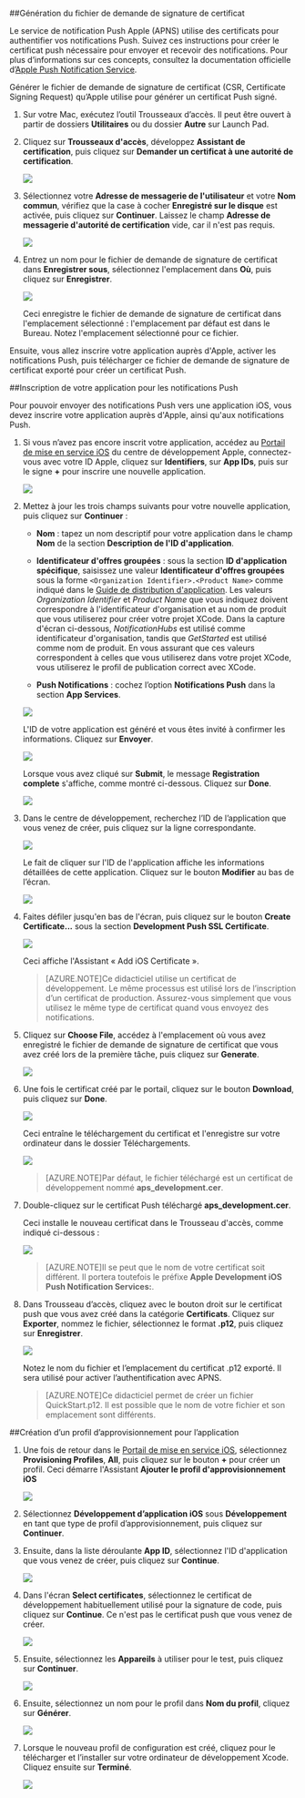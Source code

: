 

##Génération du fichier de demande de signature de certificat

Le service de notification Push Apple (APNS) utilise des certificats pour authentifier vos notifications Push. Suivez ces instructions pour créer le certificat push nécessaire pour envoyer et recevoir des notifications. Pour plus d’informations sur ces concepts, consultez la documentation officielle d’[Apple Push Notification Service](http://go.microsoft.com/fwlink/p/?LinkId=272584).

Générer le fichier de demande de signature de certificat (CSR, Certificate Signing Request) qu’Apple utilise pour générer un certificat Push signé.

1. Sur votre Mac, exécutez l’outil Trousseaux d’accès. Il peut être ouvert à partir de dossiers **Utilitaires** ou du dossier **Autre** sur Launch Pad.

2. Cliquez sur **Trousseaux d'accès**, développez **Assistant de certification**, puis cliquez sur **Demander un certificat à une autorité de certification**.

  	![](./media/notification-hubs-enable-apple-push-notifications/notification-hubs-request-cert-from-ca.png)

3. Sélectionnez votre **Adresse de messagerie de l'utilisateur** et votre **Nom commun**, vérifiez que la case à cocher **Enregistré sur le disque** est activée, puis cliquez sur **Continuer**. Laissez le champ **Adresse de messagerie d'autorité de certification** vide, car il n'est pas requis.

  	![](./media/notification-hubs-enable-apple-push-notifications/notification-hubs-csr-info.png)

4. Entrez un nom pour le fichier de demande de signature de certificat dans **Enregistrer sous**, sélectionnez l'emplacement dans **Où**, puis cliquez sur **Enregistrer**.

  	![](./media/notification-hubs-enable-apple-push-notifications/notification-hubs-save-csr.png)

  	Ceci enregistre le fichier de demande de signature de certificat dans l'emplacement sélectionné : l'emplacement par défaut est dans le Bureau. Notez l'emplacement sélectionné pour ce fichier.

Ensuite, vous allez inscrire votre application auprès d'Apple, activer les notifications Push, puis télécharger ce fichier de demande de signature de certificat exporté pour créer un certificat Push.

##Inscription de votre application pour les notifications Push

Pour pouvoir envoyer des notifications Push vers une application iOS, vous devez inscrire votre application auprès d'Apple, ainsi qu'aux notifications Push.

1. Si vous n’avez pas encore inscrit votre application, accédez au <a href="http://go.microsoft.com/fwlink/p/?LinkId=272456" target="_blank">Portail de mise en service iOS</a> du centre de développement Apple, connectez-vous avec votre ID Apple, cliquez sur **Identifiers**, sur **App IDs**, puis sur le signe **+** pour inscrire une nouvelle application.

   	![](./media/notification-hubs-enable-apple-push-notifications/notification-hubs-ios-appids.png)


2. Mettez à jour les trois champs suivants pour votre nouvelle application, puis cliquez sur **Continuer** :

	* **Nom** : tapez un nom descriptif pour votre application dans le champ **Nom** de la section **Description de l'ID d'application**.
	
	* **Identificateur d'offres groupées** : sous la section **ID d'application spécifique**, saisissez une valeur **Identificateur d'offres groupées** sous la forme `<Organization Identifier>.<Product Name>` comme indiqué dans le [Guide de distribution d'application](https://developer.apple.com/library/mac/documentation/IDEs/Conceptual/AppDistributionGuide/ConfiguringYourApp/ConfiguringYourApp.html#//apple_ref/doc/uid/TP40012582-CH28-SW8). Les valeurs *Organization Identifier* et *Product Name* que vous indiquez doivent correspondre à l'identificateur d'organisation et au nom de produit que vous utiliserez pour créer votre projet XCode. Dans la capture d'écran ci-dessous, *NotificationHubs* est utilisé comme identificateur d'organisation, tandis que *GetStarted* est utilisé comme nom de produit. En vous assurant que ces valeurs correspondent à celles que vous utiliserez dans votre projet XCode, vous utiliserez le profil de publication correct avec XCode.
	
	* **Push Notifications** : cochez l’option **Notifications Push** dans la section **App Services**.

	![](./media/notification-hubs-enable-apple-push-notifications/notification-hubs-new-appid-info.png)

   	L'ID de votre application est généré et vous êtes invité à confirmer les informations. Cliquez sur **Envoyer**.


    ![](./media/notification-hubs-enable-apple-push-notifications/notification-hubs-confirm-new-appid.png)


   	Lorsque vous avez cliqué sur **Submit**, le message **Registration complete** s'affiche, comme montré ci-dessous. Cliquez sur **Done**.


    ![](./media/notification-hubs-enable-apple-push-notifications/notification-hubs-appid-registration-complete.png)


3. Dans le centre de développement, recherchez l’ID de l’application que vous venez de créer, puis cliquez sur la ligne correspondante.

   	![](./media/notification-hubs-enable-apple-push-notifications/notification-hubs-ios-appids2.png)

   	Le fait de cliquer sur l'ID de l'application affiche les informations détaillées de cette application. Cliquez sur le bouton **Modifier** au bas de l’écran.

   	![](./media/notification-hubs-enable-apple-push-notifications/notification-hubs-edit-appid.png)

4. Faites défiler jusqu'en bas de l'écran, puis cliquez sur le bouton **Create Certificate...** sous la section **Development Push SSL Certificate**.

   	![](./media/notification-hubs-enable-apple-push-notifications/notification-hubs-appid-create-cert.png)

   	Ceci affiche l'Assistant « Add iOS Certificate ».

    > [AZURE.NOTE]Ce didacticiel utilise un certificat de développement. Le même processus est utilisé lors de l’inscription d’un certificat de production. Assurez-vous simplement que vous utilisez le même type de certificat quand vous envoyez des notifications.

5. Cliquez sur **Choose File**, accédez à l'emplacement où vous avez enregistré le fichier de demande de signature de certificat que vous avez créé lors de la première tâche, puis cliquez sur **Generate**.

  	![](./media/notification-hubs-enable-apple-push-notifications/notification-hubs-appid-cert-choose-csr.png)

6. Une fois le certificat créé par le portail, cliquez sur le bouton **Download**, puis cliquez sur **Done**.

  	![](./media/notification-hubs-enable-apple-push-notifications/notification-hubs-appid-download-cert.png)

   	Ceci entraîne le téléchargement du certificat et l'enregistre sur votre ordinateur dans le dossier Téléchargements.

  	![](./media/notification-hubs-enable-apple-push-notifications/notification-hubs-cert-downloaded.png)

    > [AZURE.NOTE]Par défaut, le fichier téléchargé est un certificat de développement nommé **aps\_development.cer**.

7. Double-cliquez sur le certificat Push téléchargé **aps\_development.cer**.

   	Ceci installe le nouveau certificat dans le Trousseau d'accès, comme indiqué ci-dessous :

   	![](./media/notification-hubs-enable-apple-push-notifications/notification-hubs-cert-in-keychain.png)

    > [AZURE.NOTE]Il se peut que le nom de votre certificat soit différent. Il portera toutefois le préfixe **Apple Development iOS Push Notification Services:**.

8. Dans Trousseau d’accès, cliquez avec le bouton droit sur le certificat push que vous avez créé dans la catégorie **Certificats**. Cliquez sur **Exporter**, nommez le fichier, sélectionnez le format **.p12**, puis cliquez sur **Enregistrer**.

	![](./media/notification-hubs-enable-apple-push-notifications/notification-hubs-export-cert-p12.png)

	Notez le nom du fichier et l’emplacement du certificat .p12 exporté. Il sera utilisé pour activer l’authentification avec APNS.

	>[AZURE.NOTE]Ce didacticiel permet de créer un fichier QuickStart.p12. Il est possible que le nom de votre fichier et son emplacement sont différents.


##Création d’un profil d’approvisionnement pour l’application

1. Une fois de retour dans le <a href="http://go.microsoft.com/fwlink/p/?LinkId=272456" target="_blank">Portail de mise en service iOS</a>, sélectionnez **Provisioning Profiles**, **All**, puis cliquez sur le bouton **+** pour créer un profil. Ceci démarre l'Assistant **Ajouter le profil d'approvisionnement iOS**

   	![](./media/notification-hubs-enable-apple-push-notifications/notification-hubs-new-provisioning-profile.png)

2. Sélectionnez **Développement d’application iOS** sous **Développement** en tant que type de profil d’approvisionnement, puis cliquez sur **Continuer**.


3. Ensuite, dans la liste déroulante **App ID**, sélectionnez l'ID d'application que vous venez de créer, puis cliquez sur **Continue**.

   	![](./media/notification-hubs-enable-apple-push-notifications/notification-hubs-select-appid-for-provisioning.png)


4. Dans l'écran **Select certificates**, sélectionnez le certificat de développement habituellement utilisé pour la signature de code, puis cliquez sur **Continue**. Ce n'est pas le certificat push que vous venez de créer.

   	![](./media/notification-hubs-enable-apple-push-notifications/notification-hubs-provisioning-select-cert.png)


5. Ensuite, sélectionnez les **Appareils** à utiliser pour le test, puis cliquez sur **Continuer**.

   	![](./media/notification-hubs-enable-apple-push-notifications/notification-hubs-provisioning-select-devices.png)


6. Ensuite, sélectionnez un nom pour le profil dans **Nom du profil**, cliquez sur **Générer**.

   	![](./media/notification-hubs-enable-apple-push-notifications/notification-hubs-provisioning-name-profile.png)


7. Lorsque le nouveau profil de configuration est créé, cliquez pour le télécharger et l’installer sur votre ordinateur de développement Xcode. Cliquez ensuite sur **Terminé**.

   	![](./media/notification-hubs-enable-apple-push-notifications/notification-hubs-provisioning-profile-ready.png)

<!---HONumber=AcomDC_1203_2015-->